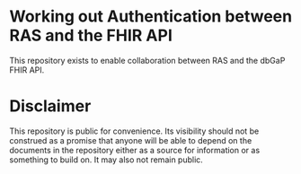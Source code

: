 # Working out Authentication between RAS and the FHIR API

This repository exists to enable collaboration between RAS and the dbGaP FHIR API.

# Disclaimer

This repository is public for convenience. Its visibility should not be construed as a promise that anyone will be able to depend on the documents in the repository either as a source for information or as something to build on. It may also not remain public.